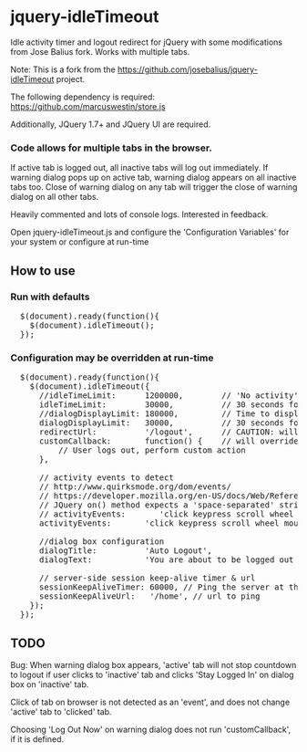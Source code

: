 # jquery-idleTimeout

Idle activity timer and logout redirect for jQuery with some modifications from Jose Balius fork. Works with multiple tabs.

Note: This is a fork from the https://github.com/josebalius/jquery-idleTimeout project.

The following dependency is required: https://github.com/marcuswestin/store.js

Additionally, JQuery 1.7+ and JQuery UI are required.

### Code allows for multiple tabs in the browser.
If active tab is logged out, all inactive tabs will log out immediately.
If warning dialog pops up on active tab, warning dialog appears on all inactive tabs too.
Close of warning dialog on any tab will trigger the close of warning dialog on all other tabs.

Heavily commented and lots of console logs. Interested in feedback.

Open jquery-idleTimeout.js and configure the 'Configuration Variables' for your system or configure at run-time

## How to use

### Run with defaults

<pre>
  $(document).ready(function(){
    $(document).idleTimeout();
  });
</pre>

### Configuration may be overridden at run-time

<pre>
  $(document).ready(function(){
    $(document).idleTimeout({
      //idleTimeLimit:      1200000,        // 'No activity' time limit in milliseconds. 1200000 = 20 Minutes
      idleTimeLimit:        30000,          // 30 seconds for testing
      //dialogDisplayLimit: 180000,         // Time to display the dialog before redirect (or callback) in milliseconds. 180000 = 3 Minutes
      dialogDisplayLimit:   30000,          // 30 seconds for testing
      redirectUrl:          '/logout',      // CAUTION: will be ignored if a customCallback is defined
      customCallback:       function() {    // will override redirectUrl if defined
          // User logs out, perform custom action
      },

      // activity events to detect
      // http://www.quirksmode.org/dom/events/
      // https://developer.mozilla.org/en-US/docs/Web/Reference/Events
      // JQuery on() method expects a 'space-separated' string of event names
      // activityEvents:       'click keypress scroll wheel mousewheel mousemove', // separate each event with a space
      activityEvents:       'click keypress scroll wheel mousewheel', // remove detection of 'mousemove' event for testing

      //dialog box configuration
      dialogTitle:          'Auto Logout',
      dialogText:           'You are about to be logged out due to inactivity.',

      // server-side session keep-alive timer & url
      sessionKeepAliveTimer: 60000, // Ping the server at this interval in milliseconds. 60000 = 1 Minute
      sessionKeepAliveUrl:   '/home', // url to ping
    });
  });
</pre>

## TODO
Bug: When warning dialog box appears, 'active' tab will not stop countdown to logout if user clicks to 'inactive' tab and clicks 'Stay Logged In' on dialog box on 'inactive' tab.

Click of tab on browser is not detected as an 'event', and does not change 'active' tab to 'clicked' tab.

Choosing 'Log Out Now' on warning dialog does not run 'customCallback', if it is defined.
